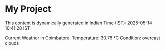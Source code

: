 # My Project

This content is dynamically generated in Indian Time (IST): 2025-05-14 10:41:28 IST


Current Weather in Coimbatore:
Temperature: 30.76 °C
Condition: overcast clouds
